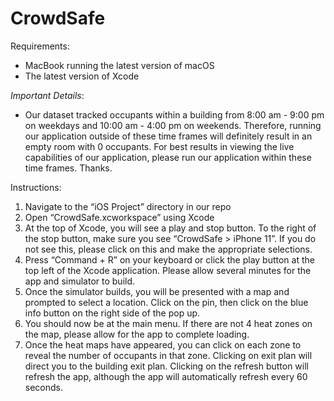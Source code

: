 # CrowdSafe

Requirements: 
- MacBook running the latest version of macOS
- The latest version of Xcode 

*Important Details*:
- Our dataset tracked occupants within a building from 8:00 am - 9:00 pm on weekdays and 10:00 am - 4:00 pm on weekends. Therefore, running our application outside of these time frames will definitely result in an empty room with 0 occupants. For best results in viewing the live capabilities of our application, please run our application within these time frames. Thanks.

Instructions: 
1. Navigate to the “iOS Project” directory in our repo
2. Open “CrowdSafe.xcworkspace” using Xcode
3. At the top of Xcode, you will see a play and stop button. To the right of the stop button, make sure you see “CrowdSafe > iPhone 11”. If you do not see this, please click on this and make the appropriate selections.
4. Press “Command + R” on your keyboard or click the play button at the top left of the Xcode application. Please allow several minutes for the app and simulator to build. 
5. Once the simulator builds, you will be presented with a map and prompted to select a location. Click on the pin, then click on the blue info button on the right side of the pop up. 
6. You should now be at the main menu. If there are not 4 heat zones on the map, please allow for the app to complete loading. 
7. Once the heat maps have appeared, you can click on each zone to reveal the number of occupants in that zone. Clicking on exit plan will direct you to the building exit plan. Clicking on the refresh button will refresh the app, although the app will automatically refresh every 60 seconds. 
